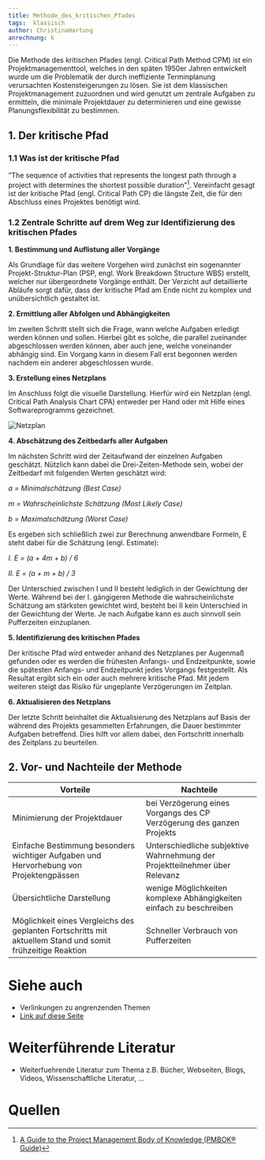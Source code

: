 ```yaml
---
title: Methode_des_kritischen_Pfades
tags:  klassisch
author: ChristinaHartung
anrechnung: k 
---
```


Die Methode des kritischen Pfades (engl. Critical Path Method CPM) ist ein Projektmanagementtool, welches in den späten 1950er Jahren entwickelt wurde um die Problematik der durch ineffiziente Terminplanung verursachten Kostensteigerungen zu lösen. Sie ist dem klassischen Projektmanagement zuzuordnen und wird genutzt um zentrale Aufgaben zu ermitteln, die minimale Projektdauer zu determinieren und eine gewisse Planungsflexibilität zu bestimmen.


## 1. Der kritische Pfad
### 1.1 Was ist der kritische Pfad

“The sequence of activities that represents the longest path through a project with determines the shortest possible duration”[^2]. Vereinfacht gesagt ist der kritische Pfad (engl. Critical Path CP) die längste Zeit, die für den Abschluss eines Projektes benötigt wird.


### 1.2 Zentrale Schritte auf drem Weg zur Identifizierung des kritischen Pfades 

**1.	Bestimmung und Auflistung aller Vorgänge**

Als Grundlage für das weitere Vorgehen wird zunächst ein sogenannter Projekt-Struktur-Plan (PSP, engl. Work Breakdown Structure WBS) erstellt, welcher nur übergeordnete         Vorgänge enthält. Der Verzicht auf detaillierte Abläufe sorgt dafür, dass der kritische Pfad am Ende nicht zu komplex und unübersichtlich gestaltet ist.

**2.	Ermittlung aller Abfolgen und Abhängigkeiten**

Im zweiten Schritt stellt sich die Frage, wann welche Aufgaben erledigt werden können und sollen. Hierbei gibt es solche, die parallel zueinander abgeschlossen werden           können, aber auch jene, welche voneinander abhängig sind. Ein Vorgang kann in diesem Fall erst begonnen werden nachdem ein anderer abgeschlossen wurde. 

**3.	Erstellung eines Netzplans**

Im Anschluss folgt die visuelle Darstellung. Hierfür wird ein Netzplan (engl. Critical Path Analysis Chart CPA) entweder per Hand oder mit Hilfe eines Softwareprogramms         gezeichnet.

![Netzplan](ManagingProjectsSuccessfully.github.io/kb/Methode_des_kritischen_Pfades/CriticalPath-DrawNetworkDiagram.png)

**4.	Abschätzung des Zeitbedarfs aller Aufgaben**

Im nächsten Schritt wird der Zeitaufwand der einzelnen Aufgaben geschätzt. Nützlich kann dabei die Drei-Zeiten-Methode sein, wobei der Zeitbedarf mit         folgenden Werten geschätzt wird:


   *a = Minimalschätzung (Best Case)*
    
   *m = Wahrscheinlichste Schätzung (Most Likely Case)*
    
   *b = Maximalschätzung (Worst Case)*
    
Es ergeben sich schließlich zwei zur Berechnung anwendbare Formeln, E steht dabei für die Schätzung (engl. Estimate):

*I.    E = (a + 4m + b) / 6*

*II.   E = (a + m + b) / 3*
 
 Der Unterschied zwischen I und II besteht lediglich in der Gewichtung der Werte. Während bei der I. gängigeren Methode die wahrscheinlichste Schätzung am stärksten gewichtet     wird, besteht bei II kein Unterschied in der Gewichtung der Werte. 
 Je nach Aufgabe kann es auch sinnvoll sein Pufferzeiten einzuplanen.
   
**5.	Identifizierung des kritischen Pfades**

Der kritische Pfad wird entweder anhand des Netzplanes per Augenmaß gefunden oder es werden die frühesten Anfangs- und Endzeitpunkte, sowie die spätesten Anfangs- und           Endzeitpunkt jedes Vorgangs festgestellt. Als Resultat ergibt sich ein oder auch mehrere kritische Pfad. Mit jedem weiteren steigt das Risiko für ungeplante             Verzögerungen im Zeitplan.
    
**6.	Aktualisieren des Netzplans**
    
 Der letzte Schritt beinhaltet die Aktualisierung des Netzplans auf Basis der während des Projekts gesammelten Erfahrungen, die Dauer bestimmter Aufgaben betreffend. Dies        hilft vor allem dabei, den Fortschritt innerhalb des Zeitplans zu beurteilen. 


## 2. Vor- und Nachteile der Methode

| Vorteile      | Nachteile     |
| ------------- | ------------- |
|Minimierung der Projektdauer| bei Verzögerung eines Vorgangs des CP Verzögerung des ganzen Projekts|
|Einfache Bestimmung besonders wichtiger Aufgaben und Hervorhebung von Projektengpässen|Unterschiedliche subjektive Wahrnehmung der Projektteilnehmer über Relevanz|
|Übersichtliche Darstellung|wenige Möglichkeiten komplexe Abhängigkeiten einfach zu beschreiben|
|Möglichkeit eines Vergleichs des geplanten Fortschritts mit aktuellem Stand und somit frühzeitige Reaktion|Schneller Verbrauch von Pufferzeiten|


# Siehe auch

* Verlinkungen zu angrenzenden Themen
* [Link auf diese Seite](Methode_des_kritischen_Pfades.md)

# Weiterführende Literatur

* Weiterfuehrende Literatur zum Thema z.B. Bücher, Webseiten, Blogs, Videos, Wissenschaftliche Literatur, ...

# Quellen

[^1]: Quellen die ihr im Text verwendet habt z.B. Bücher, Webseiten, Blogs, Videos, Wissenschaftliche Literatur, ... (eine Quelle in eine Zeile, keine Zeilenumbrüche machen)
[^2]: [A Guide to the Project Management Body of Knowledge (PMBOK® Guide)](https://www.pmi.org/pmbok-guide-standards/foundational/PMBOK)
[^3]: [Basic Formatting Syntax for GitHub flavored Markdown](https://docs.github.com/en/github/writing-on-github/getting-started-with-writing-and-formatting-on-github/basic-writing-and-formatting-syntax)
[^4]: [Advanced Formatting Syntax for GitHub flavored Markdown](https://docs.github.com/en/github/writing-on-github/working-with-advanced-formatting/organizing-information-with-tables)
Kurzbeschreibung zu Methode_des_kritischen_Pfades um ein erstes Verständnis dafür zu schaffen um was es hier geht.


